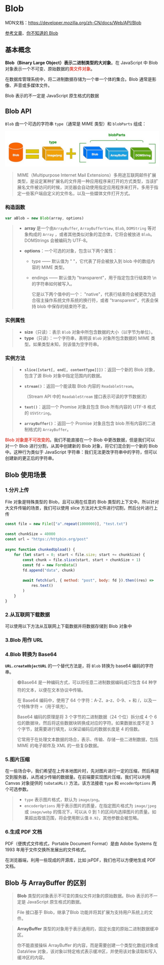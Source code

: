 # Blob

MDN文档：https://developer.mozilla.org/zh-CN/docs/Web/API/Blob

[参考文章](https://blog.csdn.net/yaojiqic/article/details/125090825)、[你不知道的 Blob](https://segmentfault.com/a/1190000022812794)

## 基本概念

**Blob（Binary Large Object）**表示**二进制类型的大对象**。在 JavaScript 中 Blob 对象表示一个不可变、原始数据的<strong style="color:#DD5145">类文件对象</strong>。

在数据库管理系统中，将二进制数据存储为一个单一个体的集合。Blob 通常是影像、声音或多媒体文件。

Blob 表示的不一定是 JavaScript 原生格式的数据

## Blob API

`Blob` 由一个可选的字符串 `type`（通常是 MIME 类型）和 `blobParts` 组成：

<img src="Blob.assets/Blob API.png" alt="Blob API" style="zoom: 80%;" />

> MIME（Multipurpose Internet Mail Extensions）多用途互联网邮件扩展类型，是设定某种扩展名的文件用一种应用程序来打开的方式类型，当该扩展名文件被访问的时候，浏览器会自动使用指定应用程序来打开。多用于指定一些客户端自定义的文件名，以及一些媒体文件打开方式。

### 构造函数

```js
var aBlob = new Blob(array, options)
```

> - **array** 是一个由`ArrayBuffer`, `ArrayBufferView`, `Blob`, `DOMString` 等对象构成的 `Array` ，或者其他类似对象的混合体，它将会被放进 `Blob`。DOMStrings 会被编码为 UTF-8。
>
> - **options**：一个可选的对象，包含以下两个属性：
>
>   - type —— 默认值为 " "，它代表了将会被放入到 blob 中的数组内容的 MIME 类型。
>
>   - endings —— 默认值为 "transparent"，用于指定包含行结束符 \n 的字符串如何被写入。 
>
>     它是以下两个值中的一个： "native"，代表行结束符会被更改为适合宿主操作系统文件系统的换行符，或者 "transparent"，代表会保持 blob 中保存的结束符不变。

### 实例属性

> - **size**（只读）：表示 `Blob` 对象中所包含数据的大小（以字节为单位）。
> - **type**（只读）：一个字符串，表明该 `Blob` 对象所包含数据的 MIME 类型。如果类型未知，则该值为空字符串。

### 实例方法

> - **`slice([start[, end[, contentType]]])`**：返回一个新的 Blob 对象，包含了源 Blob 对象中指定范围内的数据。
>
> - **`stream()`**：返回一个能读取 Blob 内容的 `ReadableStream`。
>
>   （Stream API 中的 `ReadableStream` 接口表示可读的字节数据流）
>
> - **`text()`**：返回一个 Promise 对象且包含 Blob 所有内容的 UTF-8 格式的 `USVString`。
>
> - **`arrayBuffer()`**：返回一个 Promise 对象且包含 blob 所有内容的二进制格式的 `ArrayBuffer`。

<strong style="color:#DD5145">Blob 对象是不可改变的</strong>。我们不能直接在一个 Blob 中更改数据，但是我们可以对一个 Blob 进行分割，从其中创建新的 Blob 对象，将它们混合到一个新的 Blob 中。这种行为类似于 JavaScript 字符串：我们无法更改字符串中的字符，但可以创建新的更正后的字符串。





## Blob 使用场景

### 1.分片上传

File 对象是特殊类型的 Blob，且可以用在任意的 Blob 类型的上下文中。所以针对大文件传输的场景，我们可以使用 slice 方法对大文件进行切割，然后分片进行上传

```js
const file = new File(["a".repeat(1000000)], "test.txt")

const chunkSize = 40000
const url = "https://httpbin.org/post"

async function chunkedUpload() {
    for (let start = 0; start < file.size; start += chunkSize) {
        const chunk = file.slice(start, start + chunkSize + 1)
        const fd = new FormData()
        fd.append("data", chunk)

        await fetch(url, { method: "post", body: fd }).then((res) =>
            res.text()
        )
    }
}
```









### 2.从互联网下载数据

可以使用以下方法从互联网上下载数据并将数据存储到 Blob 对象中

### 3.Blob 用作 URL

### 4.Blob 转换为 Base64

**`URL.createObjectURL`** 的一个替代方法是，将 `Blob` 转换为 base64 编码的字符串。

> 🟢Base64 是一种编码方式，可以将任意二进制数据编码成只包含 64 种字符的文本，以便在文本协议中传输。
>
> 在 Base64 编码中，使用了 64 个字符：A-Z、a-z、0-9、+ 和 /，以及一个特殊字符 =（用于填充）。 
>
> Base64 编码的原理是将 3 个字节的二进制数据（24 个位）拆分成 4 个 6 位的数据块，然后将这些数据块转换成对应的字符。如果数据长度不足 3 个字节，就需要进行填充，以保证编码后的数据长度是 4 的倍数。
>
> 它常用于在处理文本数据的场合，表示、传输、存储一些二进制数据，包括 MIME 的电子邮件及 XML 的一些复杂数据。



### 5.图片压缩

在一些场合中，我们希望在上传本地图片时，先对图片进行一定的压缩，然后再提交到服务器，从而减少传输的数据量。在前端要实现图片压缩，我们可以利用 Canvas 对象提供的 `toDataURL()` 方法，该方法接收 `type` 和 `encoderOptions` 两个可选参数。

> - `type` 表示图片格式，默认为 `image/png`。
> - `encoderOptions` 用于表示图片的质量，在指定图片格式为 `image/jpeg` 或 `image/webp` 的情况下，可以从 0 到 1 的区间内选择图片的质量。如果超出取值范围，将会使用默认值 `0.92`，其他参数会被忽略。

### 6.生成 PDF 文档

PDF（便携式文件格式，Portable Document Format）是由 Adobe Systems 在 1993 年用于文件交换所发展出的文件格式。

在浏览器端，利用一些现成的开源库，比如 jsPDF，我们也可以方便地生成 PDF 文档。

















## Blob 与 ArrayBuffer 的区别

> **Blob** 类型的对象表示不可变的类似文件对象的原始数据。Blob 表示的不一定是 JavaScript 原生格式的数据。
>
> File 接口基于 Blob，继承了Blob 功能并将其扩展为支持用户系统上的文件。

> **ArrayBuffer** 类型的对象用于表示通用的，固定长度的原始二进制数据缓冲区。
>
> 你不能直接操纵 ArrayBuffer 的内容，而是需要创建一个类型化数组对象或 DataView 对象，该对象以特定格式表示缓冲区，并使用该对象读取和写入缓冲区的内容。

